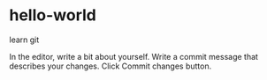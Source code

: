 # hello-world
learn git

In the editor, write a bit about yourself.
Write a commit message that describes your changes.
Click Commit changes button.
